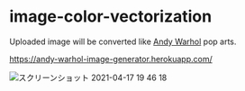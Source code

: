 # image-color-vectorization

Uploaded image will be converted like [Andy Warhol](https://en.wikipedia.org/wiki/Andy_Warhol) pop arts.

https://andy-warhol-image-generator.herokuapp.com/

![スクリーンショット 2021-04-17 19 46 18](https://user-images.githubusercontent.com/30403104/115110300-9f926300-9fb5-11eb-97b3-fc4ce4313c7c.png)
